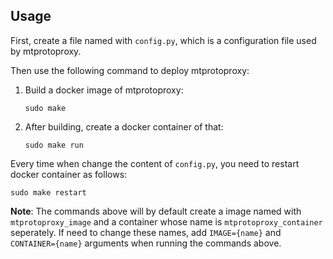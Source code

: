 ## Usage

First, create a file named with `config.py`, which is a configuration file
used by mtprotoproxy.

Then use the following command to deploy mtprotoproxy:

1.  Build a docker image of mtprotoproxy:

        sudo make

2.  After building, create a docker container of that:

        sudo make run

Every time when change the content of `config.py`, you need to restart docker
container as follows:

    sudo make restart

**Note**: The commands above will by default create a image named with
`mtprotoproxy_image` and a container whose name is `mtprotoproxy_container`
seperately. If need to change these names, add `IMAGE={name}` and
`CONTAINER={name}` arguments when running the commands above.

